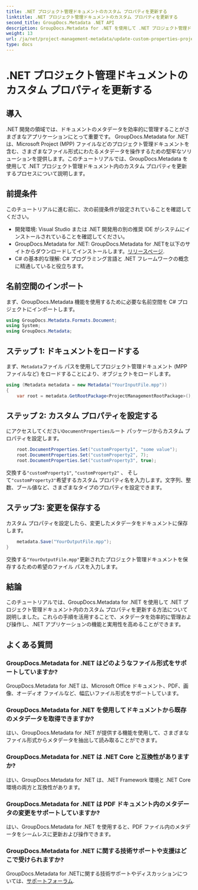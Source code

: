 ```yaml
---
title: .NET プロジェクト管理ドキュメントのカスタム プロパティを更新する
linktitle: .NET プロジェクト管理ドキュメントのカスタム プロパティを更新する
second_title: GroupDocs.Metadata .NET API
description: GroupDocs.Metadata for .NET を使用して .NET プロジェクト管理ドキュメントのカスタム プロパティを更新する方法を学習します。アプリケーションのメタデータ管理を強化します。
weight: 13
url: /ja/net/project-management-metadata/update-custom-properties-project-management-documents/
type: docs
---
```

# .NET プロジェクト管理ドキュメントのカスタム プロパティを更新する

## 導入
.NET 開発の領域では、ドキュメントのメタデータを効率的に管理することがさまざまなアプリケーションにとって重要です。 GroupDocs.Metadata for .NET は、Microsoft Project (MPP) ファイルなどのプロジェクト管理ドキュメントを含む、さまざまなファイル形式にわたるメタデータを操作するための堅牢なソリューションを提供します。このチュートリアルでは、GroupDocs.Metadata を使用して .NET プロジェクト管理ドキュメント内のカスタム プロパティを更新するプロセスについて説明します。
## 前提条件
このチュートリアルに進む前に、次の前提条件が設定されていることを確認してください。
- 開発環境: Visual Studio または .NET 開発用の別の推奨 IDE がシステムにインストールされていることを確認してください。
-  GroupDocs.Metadata for .NET: GroupDocs.Metadata for .NETを以下のサイトからダウンロードしてインストールします。[リリースページ](https://releases.groupdocs.com/metadata/net/).
- C# の基本的な理解: C# プログラミング言語と .NET フレームワークの概念に精通していると役立ちます。

## 名前空間のインポート
まず、GroupDocs.Metadata 機能を使用するために必要な名前空間を C# プロジェクトにインポートします。
```csharp
using GroupDocs.Metadata.Formats.Document;
using System;
using GroupDocs.Metadata;
```
## ステップ 1: ドキュメントをロードする
まず、`Metadata`ファイル パスを使用してプロジェクト管理ドキュメント (MPP ファイルなど) をロードすることにより、オブジェクトをロードします。
```csharp
using (Metadata metadata = new Metadata("YourInputFile.mpp"))
{
    var root = metadata.GetRootPackage<ProjectManagementRootPackage>();
```
## ステップ 2: カスタム プロパティを設定する
にアクセスしてください`DocumentProperties`ルート パッケージからカスタム プロパティを設定します。
```csharp
    root.DocumentProperties.Set("customProperty1", "some value");
    root.DocumentProperties.Set("customProperty2", 7);
    root.DocumentProperties.Set("customProperty3", true);
```
交換する`"customProperty1"`, `"customProperty2"` 、 そして`"customProperty3"`希望するカスタム プロパティ名を入力します。文字列、整数、ブール値など、さまざまなタイプのプロパティを設定できます。
## ステップ3: 変更を保存する
カスタム プロパティを設定したら、変更したメタデータをドキュメントに保存します。
```csharp
    metadata.Save("YourOutputFile.mpp");
}
```
交換する`"YourOutputFile.mpp"`更新されたプロジェクト管理ドキュメントを保存するための希望のファイル パスを入力します。

## 結論
このチュートリアルでは、GroupDocs.Metadata for .NET を使用して .NET プロジェクト管理ドキュメント内のカスタム プロパティを更新する方法について説明しました。これらの手順を活用することで、メタデータを効率的に管理および操作し、.NET アプリケーションの機能と実用性を高めることができます。

## よくある質問
### GroupDocs.Metadata for .NET はどのようなファイル形式をサポートしていますか?
GroupDocs.Metadata for .NET は、Microsoft Office ドキュメント、PDF、画像、オーディオ ファイルなど、幅広いファイル形式をサポートしています。
### GroupDocs.Metadata for .NET を使用してドキュメントから既存のメタデータを取得できますか?
はい、GroupDocs.Metadata for .NET が提供する機能を使用して、さまざまなファイル形式からメタデータを抽出して読み取ることができます。
### GroupDocs.Metadata for .NET は .NET Core と互換性がありますか?
はい、GroupDocs.Metadata for .NET は、.NET Framework 環境と .NET Core 環境の両方と互換性があります。
### GroupDocs.Metadata for .NET は PDF ドキュメント内のメタデータの変更をサポートしていますか?
はい、GroupDocs.Metadata for .NET を使用すると、PDF ファイル内のメタデータをシームレスに更新および操作できます。
### GroupDocs.Metadata for .NET に関する技術サポートや支援はどこで受けられますか?
 GroupDocs.Metadata for .NETに関する技術サポートやディスカッションについては、[サポートフォーラム](https://forum.groupdocs.com/c/metadata/14).